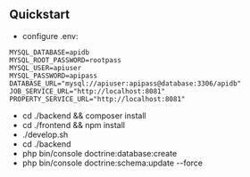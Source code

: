## Quickstart
- configure .env:
```
MYSQL_DATABASE=apidb
MYSQL_ROOT_PASSWORD=rootpass
MYSQL_USER=apiuser
MYSQL_PASSWORD=apipass
DATABASE_URL="mysql://apiuser:apipass@database:3306/apidb"
JOB_SERVICE_URL="http://localhost:8081"
PROPERTY_SERVICE_URL="http://localhost:8081"
```

- cd ./backend && composer install
- cd ./frontend && npm install
- ./develop.sh
- cd ./backend
- php bin/console doctrine:database:create
- php bin/console doctrine:schema:update --force